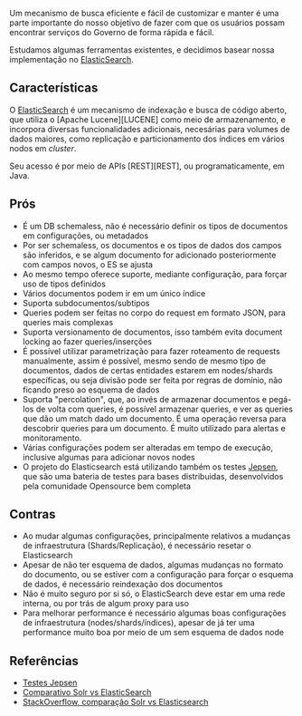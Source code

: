 Um mecanismo de busca eficiente e fácil de customizar e manter é uma parte importante do nosso objetivo de fazer com que
os usuários possam encontrar serviços do Governo de forma rápida e fácil.

Estudamos algumas ferramentas existentes, e decidimos basear nossa implementação no [ElasticSearch][ES].

Características
----

O [ElasticSearch][ES] é um mecanismo de indexação e busca de código aberto, que utiliza o [Apache Lucene][LUCENE] 
como meio de armazenamento, e incorpora diversas funcionalidades adicionais, necesárias para volumes de dados maiores, 
como replicação e particionamento dos índices em vários nodos em _cluster_.

Seu acesso é por meio de APIs [REST][REST], ou programaticamente, em Java.

Prós
----

* É um DB schemaless, não é necessário definir os tipos de documentos em configurações, ou metadados
* Por ser schemaless, os documentos e os tipos de dados dos campos são inferidos, e se algum documento for adicionado posteriormente com campos novos, o ES se ajusta
* Ao mesmo tempo oferece suporte, mediante configuração, para forçar uso de tipos definidos
* Vários documentos podem ir em um único índice
* Suporta subdocumentos/subtipos
* Queries podem ser feitas no corpo do request em formato JSON, para queries mais complexas
* Suporta versionamento de documentos, isso também evita document locking ao fazer queries/inserções
* É possível utilizar parametrização para fazer roteamento de requests manualmente, assim é possível, mesmo sendo de mesmo tipo de documentos, dados de certas entidades estarem em nodes/shards específicas, ou seja divisão pode ser feita por regras de domínio, não ficando preso ao esquema de dados
* Suporta "percolation", que, ao invés de armazenar documentos e pegá-los de volta com queries, é possível armazenar queries, e ver as queries que dão um match dado um documento. É uma operação reversa para descobrir queries para um documento. É muito utilizado para alertas e monitoramento.
* Várias configurações podem ser alteradas em tempo de execução, inclusive algumas para adicionar novos nodes
* O projeto do Elasticsearch está utilizando também os testes [Jepsen][JEPSEN], que são uma bateria de testes para bases distribuidas, desenvolvidos pela comunidade Opensource bem completa

Contras
----

* Ao mudar algumas configurações, principalmente relativos a mudanças de infraestrutura (Shards/Replicação), é necessário resetar o Elasticsearch
* Apesar de não ter esquema de dados, algumas mudanças no formato do documento, ou se estiver com a configuração para forçar o esquema de dados, é necessário reindexação dos documentos
* Não é muito seguro por si só, o ElasticSearch deve estar em uma rede interna, ou por trás de algum proxy para uso
* Para melhorar performance é necessário algumas boas configurações de infraestrutura (nodes/shards/índices), apesar de já ter uma performance muito boa por meio de um sem esquema de dados node

Referências
---

* [Testes Jepsen][JEPSEN]
* [Comparativo Solr vs ElasticSearch][SOLR-ES1]
* [StackOverflow, comparação Solr vs Elasticsearch][SOLR-ES1]


[ES]:http://www.elasticsearch.org/
[JEPSEN]:https://aphyr.com/posts/317-call-me-maybe-elasticsearch
[SOLR-ES1]:http://solr-vs-elasticsearch.com/
[SOLR-ES2]:http://stackoverflow.com/questions/10213009/solr-vs-elasticsearch
